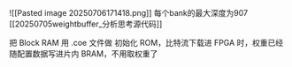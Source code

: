 ![[Pasted image 20250706171418.png]]
每个bank的最大深度为907
[[20250705weightbuffer_分析思考源代码]]

把 Block RAM 用 .coe 文件做 初始化 ROM，比特流下载进 FPGA 时，权重已经随配置数据写进片内 BRAM，不用取权重了